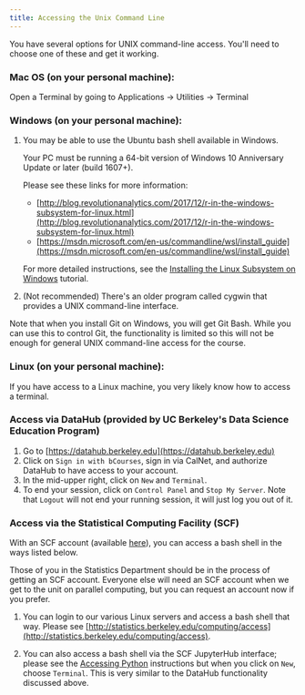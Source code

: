 ```yaml
---
title: Accessing the Unix Command Line
---
```


You have several options for UNIX command-line access. You'll need to choose one
of these and get it working.

### Mac OS (on your personal machine):

Open a Terminal by going to Applications -> Utilities -> Terminal

### Windows (on your personal machine):

1.  You may be able to use the Ubuntu bash shell available in Windows.

    Your PC must be running a 64-bit version of Windows 10 Anniversary Update or later (build 1607+).

    Please see these links for more information:

    - [http://blog.revolutionanalytics.com/2017/12/r-in-the-windows-subsystem-for-linux.html](http://blog.revolutionanalytics.com/2017/12/r-in-the-windows-subsystem-for-linux.html)
    - [https://msdn.microsoft.com/en-us/commandline/wsl/install_guide](https://msdn.microsoft.com/en-us/commandline/wsl/install_guide)
    
    For more detailed instructions, see the [Installing the Linux Subsystem on Windows](windowsAndLinux.Rmd) tutorial.

2. (Not recommended) There's an older program called cygwin that provides a UNIX command-line interface.

Note that when you install Git on Windows, you will get Git Bash. While you can
use this to control Git, the functionality is limited so this will not be enough
for general UNIX command-line access for the course.

### Linux (on your personal machine):

If you have access to a Linux machine, you very likely know how to access a terminal.

### Access via DataHub (provided by UC Berkeley's Data Science Education Program)

1) Go to [https://datahub.berkeley.edu](https://datahub.berkeley.edu)
2) Click on `Sign in with bCourses`, sign in via CalNet, and authorize DataHub to have access to your account.
3) In the mid-upper right, click on `New` and `Terminal`.
4) To end your session, click on `Control Panel` and `Stop My Server`. Note that `Logout` will not end your running session, it will just log you out of it.

### Access via the Statistical Computing Facility (SCF)

With an SCF account (available [here](https://scf.berkeley.edu/account)), you can access a bash shell in the ways listed below. 

Those of you in the Statistics Department should be in the process of getting an SCF account. Everyone else will need an SCF account when we get to the unit on parallel computing, but you can request an account now if you prefer.

1. You can login to our various Linux servers and access a bash shell that way. Please see [http://statistics.berkeley.edu/computing/access](http://statistics.berkeley.edu/computing/access).

2. You can also access a bash shell via the SCF JupyterHub interface; please see the [Accessing Python](accessingPython.md) instructions but when you click on `New`, choose `Terminal`. This is very similar to the DataHub functionality discussed above. 

